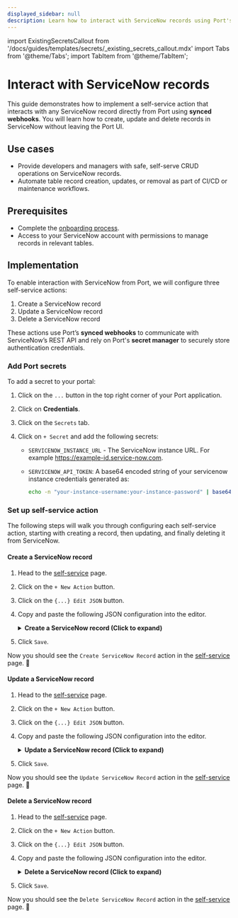 ```yaml
---
displayed_sidebar: null
description: Learn how to interact with ServiceNow records using Port's self-service actions
---
```


import ExistingSecretsCallout from '/docs/guides/templates/secrets/_existing_secrets_callout.mdx'
import Tabs from '@theme/Tabs';
import TabItem from '@theme/TabItem';

# Interact with ServiceNow records

This guide demonstrates how to implement a self-service action that interacts with any ServiceNow record directly from Port using **synced webhooks**.
You will learn how to create, update and delete records in ServiceNow without leaving the Port UI.

## Use cases
- Provide developers and managers with safe, self-serve CRUD operations on ServiceNow records.
- Automate table record creation, updates, or removal as part of CI/CD or maintenance workflows.


## Prerequisites

- Complete the [onboarding process](/getting-started/overview).
- Access to your ServiceNow account with permissions to manage records in relevant tables.


## Implementation

To enable interaction with ServiceNow from Port, we will configure three self-service actions:

1. Create a ServiceNow record
2. Update a ServiceNow record
3. Delete a ServiceNow record

These actions use Port’s **synced webhooks** to communicate with ServiceNow’s REST API and rely on Port's **secret manager**  to securely store authentication credentials.

### Add Port secrets

To add a secret to your portal:

1. Click on the `...` button in the top right corner of your Port application.

2. Click on **Credentials**.

3. Click on the `Secrets` tab.

4. Click on `+ Secret` and add the following secrets:
    - `SERVICENOW_INSTANCE_URL` - The ServiceNow instance URL. For example https://example-id.service-now.com.
    - `SERVICENOW_API_TOKEN`: A base64 encoded string of your servicenow instance credentials generated as:
    
        ```bash
        echo -n "your-instance-username:your-instance-password" | base64
        ```

### Set up self-service action
The following steps will walk you through configuring each self-service action, starting with creating a record, then updating, and finally deleting it from ServiceNow.

#### Create a ServiceNow record

1. Head to the [self-service](https://app.getport.io/self-serve) page.
2. Click on the `+ New Action` button.
3. Click on the `{...} Edit JSON` button.
4. Copy and paste the following JSON configuration into the editor.

    <details>
    <summary><b>Create a ServiceNow record (Click to expand)</b></summary>

    ```json showLineNumbers
    {
        "identifier": "create_servicenow_record",
        "title": "Create ServiceNow Record",
        "icon": "Servicenow",
        "description": "Create a new record in a specified table in ServiceNow using a JSON payload",
        "trigger": {
            "type": "self-service",
            "operation": "CREATE",
            "userInputs": {
            "properties": {
                "table_name": {
                "icon": "DefaultProperty",
                "type": "string",
                "title": "Table Name",
                "description": "Name of the table in ServiceNow"
                },
                "request_body": {
                "type": "object",
                "title": "Request Body ",
                "description": "JSON payload for the new record. The payload must follow the table schema in ServiceNow"
                }
            },
            "required": [
                "request_body",
                "table_name"
            ],
            "order": [
                "table_name",
                "request_body"
            ]
            }
        },
        "invocationMethod": {
            "type": "WEBHOOK",
            "url": "{{.secrets.SERVICENOW_INSTANCE_URL}}/api/now/table/{{.inputs.table_name}}",
            "agent": false,
            "synchronized": true,
            "method": "POST",
            "headers": {
            "RUN_ID": "{{ .run.id }}",
            "Content-Type": "application/json",
            "Accept": "application/json",
            "Authorization": "Basic {{.secrets.SERVICENOW_API_TOKEN}}"
            },
            "body": {
            "{{ spreadValue() }}": "{{ .inputs.request_body }}"
            }
        },
        "requiredApproval": false
    }
    ```
    </details>

5. Click `Save`.

Now you should see the `Create ServiceNow Record` action in the [self-service](https://app.getport.io/self-serve) page. 🎉

#### Update a ServiceNow record

1. Head to the [self-service](https://app.getport.io/self-serve) page.
2. Click on the `+ New Action` button.
3. Click on the `{...} Edit JSON` button.
4. Copy and paste the following JSON configuration into the editor.

    <details>
    <summary><b>Update a ServiceNow record (Click to expand)</b></summary>

    ```json showLineNumbers
    {
        "identifier": "update_service_now_record",
        "title": "Update ServiceNow Record",
        "icon": "Servicenow",
        "description": "Update an existing record in a specified table in ServiceNow based on system ID and a JSON payload",
        "trigger": {
            "type": "self-service",
            "operation": "DAY-2",
            "userInputs": {
            "properties": {
                "table_name": {
                "type": "string",
                "title": "Table Name",
                "description": "Name of the table in ServiceNow"
                },
                "request_body": {
                "type": "object",
                "title": "Request Body ",
                "description": "JSON payload containing the fields and values to update in the record. Must follow the table schema in ServiceNow"
                },
                "system_id": {
                "type": "string",
                "title": "System ID",
                "description": "Globally Unique ID (GUID) of the record in ServiceNow"
                }
            },
            "required": [
                "table_name",
                "request_body",
                "system_id"
            ],
            "order": [
                "table_name",
                "system_id",
                "request_body"
            ]
            }
        },
        "invocationMethod": {
            "type": "WEBHOOK",
            "url": "{{.secrets.SERVICENOW_INSTANCE_URL}}/api/now/table/{{.inputs.table_name}}/{{.inputs.system_id}}",
            "agent": false,
            "synchronized": true,
            "method": "PATCH",
            "headers": {
            "RUN_ID": "{{ .run.id }}",
            "Content-Type": "application/json",
            "Accept": "application/json",
            "Authorization": "Basic {{.secrets.SERVICENOW_API_TOKEN}}"
            },
            "body": {
            "{{ spreadValue() }}": "{{ .inputs.request_body }}"
            }
        },
        "requiredApproval": false
    }
    ```
    </details>

5. Click `Save`.

Now you should see the `Update ServiceNow Record` action in the [self-service](https://app.getport.io/self-serve) page. 🎉

#### Delete a ServiceNow record

1. Head to the [self-service](https://app.getport.io/self-serve) page.
2. Click on the `+ New Action` button.
3. Click on the `{...} Edit JSON` button.
4. Copy and paste the following JSON configuration into the editor.

    <details>
    <summary><b>Delete a ServiceNow record (Click to expand)</b></summary>

    ```json showLineNumbers
    {
        "identifier": "delete_service_now_record",
        "title": "Delete ServiceNow Record",
        "icon": "Servicenow",
        "description": "Delete a record based on system ID from a specified table in ServiceNow",
        "trigger": {
            "type": "self-service",
            "operation": "DELETE",
            "userInputs": {
            "properties": {
                "table_name": {
                "icon": "DefaultProperty",
                "type": "string",
                "title": "Table Name",
                "description": "Name of the table in ServiceNow"
                },
                "system_id": {
                "type": "string",
                "title": "System ID",
                "description": "Globally Unique ID (GUID) of the record in ServiceNow"
                }
            },
            "required": [
                "system_id",
                "table_name"
            ],
            "order": [
                "table_name",
                "system_id"
            ]
            }
        },
        "invocationMethod": {
            "type": "WEBHOOK",
            "url": "{{.secrets.SERVICENOW_INSTANCE_URL}}/api/now/table/{{.inputs.table_name}}/{{.inputs.system_id}}",
            "agent": false,
            "synchronized": true,
            "method": "DELETE",
            "headers": {
            "RUN_ID": "{{ .run.id }}",
            "Content-Type": "application/json",
            "Accept": "application/json",
            "Authorization": "Basic {{.secrets.SERVICENOW_API_TOKEN}}"
            },
            "body": {}
        },
        "requiredApproval": false
    }
    ```
    </details>

5. Click `Save`.

Now you should see the `Delete ServiceNow Record` action in the [self-service](https://app.getport.io/self-serve) page. 🎉